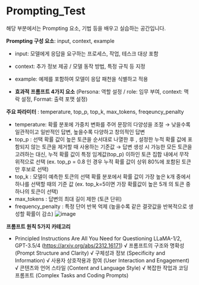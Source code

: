 # Prompting_Test
해당 부분에서는 Prompting 요소, 기법 등을 배우고 실습하는 공간입니다.

**Prompting 구성 요소**: input, context, example
- input: 모델에게 응답을 요구하는 프로세스, 작업, 테스크 대상 포함
- context: 추가 정보 제공 / 모델 동작 방법, 특정 규칙 등 지정
- example: 예제를 포함하여 모델이 응답 패천을 식별하고 적용
  
- **효과적 프롬프트 4가지 요소** (Persona: 역할 설정 / role: 임무 부여, context: 맥락 설정, Format: 출력 포맷 설정)

**주요 파라미터** : temperature, top_p, top_k, max_tokens, freqeuncy_penalty
- temperature: 확률 분포에 가중치 변화를 주어 문장의 다양성을 조절 →  낮을수록 일관적이고 일반적인 답변, 높을수록 다양하고 창의적인 답변
- top_p : 선택 확률 값이 높은 토큰을 순서대로 나열한 후 , 설정한 누적 확률 값에 포함되지 않는 토큰을 제거할 때 사용하는 기준값  → 답변 생성 시 가능한 모든 토큰을 고려하는 대신, 누적 확률 값이 특정 임계값(top_p) 이하인 토큰 집합 내에서 무작위적으로 선택 (ex. top_p = 0.8 인 경우 누적 확률 값이 상위 80%에 포함된 토큰만 후보로 선택)
- top_k : 모델이 예측한 토큰의 선택 확률 분포에서 확률 값이 가장 높은 k개 중에서 하나를 선택할 때의 기준 값 (ex. top_k=5이면 가장 확률값이 높은 5개 의 토큰 중 하나의 토큰이 선택)
- max_tokens : 답변의 최대 길이 제한 (토큰 단위)
- frequency_penalty : 특정 단어 반복 억제 (높을수록 같은 결괏값을 반복적으로 생성할 확률이 감소)
![image](https://github.com/user-attachments/assets/1e03af03-7024-40e6-b449-d2a38198315c)

**프롬프트 원칙 5가지 카테고리**
- Principled Instructions Are All You Need for Questioning LLaMA-1/2, GPT-3.5/4 (https://arxiv.org/abs/2312.16171)
 √ 프롬프트의 구조와 명확성 (Prompt Structure and Clarity)
 √ 구체성과 정보 (Specificity and Information)
 √ 사용자 상호작용과 참여 (User Interaction and Engagement)
 √ 콘텐츠와 언어 스타일 (Content and Language Style)
 √ 복잡한 작업과 코딩 프롬프트 (Complex Tasks and Coding Prompts)
